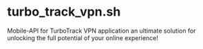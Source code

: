# turbo_track_vpn.sh
Mobile-API for TurboTrack VPN application an ultimate solution for unlocking the full potential of your online experience!

